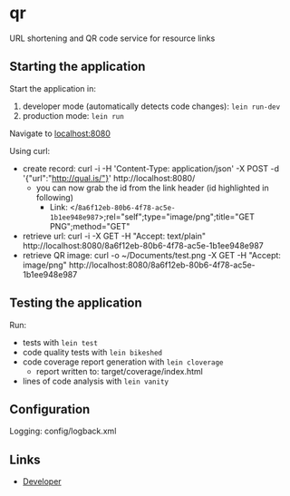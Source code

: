 # qr

URL shortening and QR code service for resource links

## Starting the application

Start the application in:

1. developer mode (automatically detects code changes): `lein run-dev`
2. production mode: `lein run`

Navigate to [localhost:8080](http://localhost:8080/)

Using curl:

* create record: curl -i -H 'Content-Type: application/json' -X POST -d '{"url":"http://qual.is/"}' http://localhost:8080/
  * you can now grab the id from the link header (id highlighted in following)
    * Link: </`8a6f12eb-80b6-4f78-ac5e-1b1ee948e987`>;rel="self";type="image/png";title="GET PNG";method="GET"
* retrieve url: curl -i -X GET -H "Accept: text/plain"  http://localhost:8080/8a6f12eb-80b6-4f78-ac5e-1b1ee948e987
* retrieve QR image: curl -o ~/Documents/test.png -X GET -H "Accept: image/png"  http://localhost:8080/8a6f12eb-80b6-4f78-ac5e-1b1ee948e987

## Testing the application

Run: 

* tests with `lein test`
* code quality tests with `lein bikeshed`
* code coverage report generation with `lein cloverage`
  * report written to: target/coverage/index.html
* lines of code analysis with `lein vanity`

## Configuration

Logging: config/logback.xml

## Links
* [Developer](http://www.qual.is)
